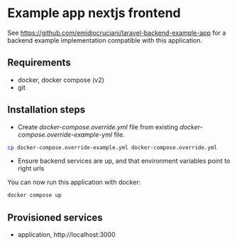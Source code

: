 # Example app nextjs frontend

See https://github.com/emidiocruciani/laravel-backend-example-app for a backend example implementation compatible with this application.

## Requirements

- docker, docker compose (v2)
- git

## Installation steps

- Create *docker-compose.override.yml* file from existing *docker-compose.override-example-yml* file.

```bash
cp docker-compose.override-example.yml docker-compose.override.yml
```

- Ensure backend services are up, and that environment variables point to right urls

You can now run this application with docker:

```bash
docker compose up
```

## Provisioned services

- application, http://localhost:3000
